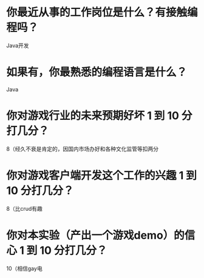 # 你最近从事的工作岗位是什么？有接触编程吗？
Java开发
# 如果有，你最熟悉的编程语言是什么？
Java
# 你对游戏行业的未来预期好坏 1 到 10 分打几分？
8（经久不衰是肯定的，因国内市场办好和各种文化监管等扣两分
# 你对游戏客户端开发这个工作的兴趣 1 到 10 分打几分？
8（比crud有趣
# 你对本实验（产出一个游戏demo）的信心 1 到 10 分打几分？
10（相信gay电